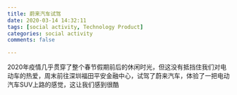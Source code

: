 ```yaml
---
title: 蔚来汽车试驾
date: 2020-03-14 14:32:11
tags: [social activity, Technology Product]
categories: social activity
comments: false

---
```


2020年疫情几乎贯穿了整个春节假期前后的休闲时光，但这没有抵挡住我们对电动车的热爱，周末前往深圳福田平安金融中心，试驾了蔚来汽车，体验了一把电动汽车SUV上路的感觉，这让我们感到很酷

<!--more-->

